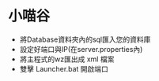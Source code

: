 # 小喵谷

* 將Database資料夾內的sql匯入您的資料庫
* 設定好端口與IP(在server.properties內)
* 將主程式的wz匯出成 xml 檔案
* 雙擊 Launcher.bat 開啟端口

